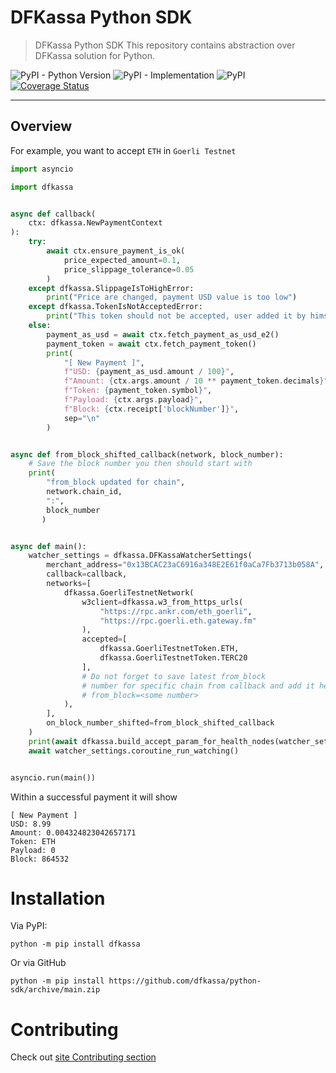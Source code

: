 # DFKassa Python SDK
> DFKassa Python SDK
This repository contains abstraction over DFKassa solution for Python.

![PyPI - Python Version](https://img.shields.io/pypi/pyversions/dfkassa)
![PyPI - Implementation](https://img.shields.io/pypi/implementation/dfkassa)
![PyPI](https://img.shields.io/pypi/v/dfkassa)
[![Coverage Status](https://coveralls.io/repos/github/dfkassa/python-sdk/badge.svg?branch=main)](https://coveralls.io/github/dfkassa/python-sdk?branch=main)
***

## Overview
For example, you want to accept `ETH` in `Goerli Testnet`

```python
import asyncio

import dfkassa


async def callback(
    ctx: dfkassa.NewPaymentContext
):
    try:
        await ctx.ensure_payment_is_ok(
            price_expected_amount=0.1,
            price_slippage_tolerance=0.05
        )
    except dfkassa.SlippageIsToHighError:
        print("Price are changed, payment USD value is too low")
    except dfkassa.TokenIsNotAcceptedError:
        print("This token should not be accepted, user added it by himself")
    else:
        payment_as_usd = await ctx.fetch_payment_as_usd_e2()
        payment_token = await ctx.fetch_payment_token()
        print(
            "[ New Payment ]",
            f"USD: {payment_as_usd.amount / 100}",
            f"Amount: {ctx.args.amount / 10 ** payment_token.decimals}",
            f"Token: {payment_token.symbol}",
            f"Payload: {ctx.args.payload}",
            f"Block: {ctx.receipt['blockNumber']}",
            sep="\n"
        )


async def from_block_shifted_callback(network, block_number):
    # Save the block number you then should start with
    print(
        "from_block updated for chain",
        network.chain_id,
        ":",
        block_number
       )


async def main():
    watcher_settings = dfkassa.DFKassaWatcherSettings(
        merchant_address="0x13BCAC23aC6916a348E2E61f0aCa7Fb3713b058A",
        callback=callback,
        networks=[
            dfkassa.GoerliTestnetNetwork(
                w3client=dfkassa.w3_from_https_urls(
                    "https://rpc.ankr.com/eth_goerli",
                    "https://rpc.goerli.eth.gateway.fm"
                ),
                accepted=[
                    dfkassa.GoerliTestnetToken.ETH,
                    dfkassa.GoerliTestnetToken.TERC20
                ],
                # Do not forget to save latest from_block
                # number for specific chain from callback and add it here
                # from_block=<some number>
            ),
        ],
        on_block_number_shifted=from_block_shifted_callback
    )
    print(await dfkassa.build_accept_param_for_health_nodes(watcher_settings.networks))
    await watcher_settings.coroutine_run_watching()


asyncio.run(main())
```
Within a successful payment it will show
```
[ New Payment ]
USD: 8.99
Amount: 0.004324823042657171
Token: ETH
Payload: 0
Block: 864532
```

# Installation
Via PyPI:
```shell
python -m pip install dfkassa
```
Or via GitHub
```shell
python -m pip install https://github.com/dfkassa/python-sdk/archive/main.zip
```
# Contributing
Check out [site Contributing section](https://dfkassa.github.io/python-sdk/latest/contributing/)
